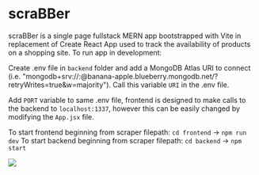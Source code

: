 # scraBBer

scraBBer is a single page fullstack MERN app bootstrapped with Vite in replacement of Create React App used to track the availability of products on a shopping site.
To run app in development:

Create .env file in ```backend``` folder and add a MongoDB Atlas URI to connect (i.e. "mongodb+srv://<username>:<password>@banana-apple.blueberry.mongodb.net/?retryWrites=true&w=majority").
Call this variable ```URI``` in the .env file.

Add ```PORT``` variable to same .env file, frontend is designed to make calls to the backend to ```localhost:1337```, however this can be easily changed by modifying the ```App.jsx``` file.

To start frontend beginning from scraper filepath: ```cd frontend``` -> ```npm run dev```
To start backend beginning from scraper filepath: ```cd backend``` -> ```npm start```

<img src="https://i.imgur.com/4GnqCiu.png">
